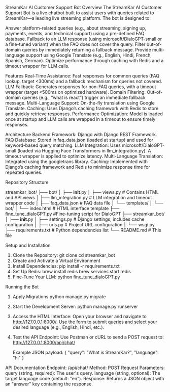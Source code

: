 StreamKar AI Customer Support Bot
Overview
The StreamKar AI Customer Support Bot is a live chatbot built to assist users with queries related to StreamKar—a leading live streaming platform. The bot is designed to:

Answer platform-related queries (e.g., about streaming, signing up, payments, events, and technical support) using a pre-defined FAQ database.
Fallback to an LLM response (using microsoft/DialoGPT-small or a fine-tuned variant) when the FAQ does not cover the query.
Filter out-of-domain queries by immediately returning a fallback message.
Provide multi-language support using Google Translate (e.g., English, Hindi, French, Spanish, German).
Optimize performance through caching with Redis and a timeout wrapper for LLM calls.

Features
Real-Time Assistance:
Fast responses for common queries (FAQ lookup, target <300ms) and a fallback mechanism for queries not covered.
LLM Fallback:
Generates responses for non-FAQ queries, with a timeout wrapper (target <500ms on optimized hardware).
Domain Filtering:
Out-of-domain queries (e.g., “what is react”) trigger an immediate fallback message.
Multi-Language Support:
On-the-fly translation using Google Translate.
Caching:
Uses Django’s caching framework with Redis to store and quickly retrieve responses.
Performance Optimization:
Model is loaded once at startup and LLM calls are wrapped in a timeout to ensure timely responses.


Architecture
Backend Framework:
Django with Django REST Framework.
FAQ Database:
Stored in faq_data.json (loaded at startup) and used for keyword-based query matching.
LLM Integration:
Uses microsoft/DialoGPT-small (loaded via Hugging Face Transformers in llm_integration.py). A timeout wrapper is applied to optimize latency.
Multi-Language Translation:
Integrated using the googletrans library.
Caching:
Implemented with Django’s caching framework and Redis to minimize response time for repeated queries.


Repository Structure

streamkar_bot/
├── bot/
│   ├── __init__.py
│   ├── views.py                # Contains HTML and API views
│   ├── llm_integration.py      # LLM integration and timeout wrapper code
│   ├── faq_data.json           # FAQ data file
│   └── templates/
│       └── bot/
│           └── index.html      # HTML interface template
├── fine_tune_dialoGPT.py        #Fine-tuning script for DialoGPT
├── streamkar_bot/
│   ├── __init__.py
│   ├── settings.py             # Django settings; includes cache configuration
│   ├── urls.py                 # Project URL configuration
│   └── wsgi.py
├── requirements.txt            # Python dependencies list
└── README.md                   # This file


Setup and Installation
1. Clone the Repository:
    git clone <repository-url>
    cd streamkar_bot
2. Create and Activate a Virtual Environment
3. Install Dependencies:
    pip install -r requirements.txt
4. Set Up Redis:
    brew install redis
    brew services start redis
5. Fine-Tune Your LLM:
    python fine_tune_dialoGPT.py


Running the Bot
1. Apply Migrations
    python manage.py migrate
2. Start the Development Server:
    python manage.py runserver
3. Access the HTML Interface:
    Open your browser and navigate to http://127.0.0.1:8000/.
    Use the form to submit queries and select your desired language (e.g., English, Hindi, etc.).
4. Test the API Endpoint:
    Use Postman or cURL to send a POST request to:
    http://127.0.0.1:8000/api/chat/

    Example JSON payload:
    {
    "query": "What is StreamKar?",
    "language": "hi"
    }

API Documentation
Endpoint: /api/chat/
Method: POST
Request Parameters:
query (string, required): The user's query.
language (string, optional): The target language code (default: "en").
Response:
Returns a JSON object with an "answer" key containing the response.
